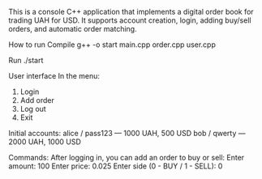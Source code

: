 This is a console C++ application that implements a digital order book for trading UAH for USD. It supports account creation, login, adding buy/sell orders, and automatic order matching.

How to run
Compile
g++ -o start main.cpp order.cpp user.cpp

Run
./start


User interface
In the menu:
1. Login
2. Add order
3. Log out
4. Exit


Initial accounts:
 alice / pass123 — 1000 UAH, 500 USD
 bob / qwerty — 2000 UAH, 1000 USD

Commands:
After logging in, you can add an order to buy or sell:
Enter amount: 100
Enter price: 0.025
Enter side (0 - BUY / 1 - SELL): 0
